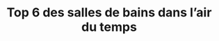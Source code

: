---
  template: 0
  type: "0"
  titre: "Top 6 des salles de bains dans l’air du temps"
  titreMEA: "Top 6 des salles de bains dans l’air du temps"
  surTitre: ""
  tempsLecture: ""
  libelleType: "Texte"
  url: "/c/magazine/inspirations-tendances/top-6-des-salles-de-bains-dans-l-air-du-temps"
  thematiques: ""
  piecesHabitation: ""
  produits: ""
  sujets: ""
  tags: ""
  visuelMea: null
  visuelDesktop: 
    url: "/img/contrib/30ed7cf663804127/header.jpg"
    alt: "Top 6 des salles de bains dans l’air du temps"
  visuelMobile: null
  title: "Top 6 des salles de bains dans l’air du temps"
  permalink: "articles//c/magazine/inspirations-tendances/top-6-des-salles-de-bains-dans-l-air-du-temps"
  layout: "post"
  lang: "fr-fr"
---